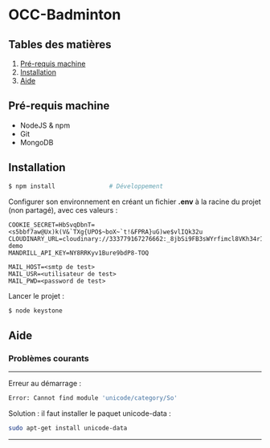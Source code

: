 # OCC-Badminton

## Tables des matières

1. [Pré-requis machine](#pre-requis-machine)
2. [Installation](#installation)
3. [Aide](#aide)


## Pré-requis machine

* NodeJS & npm
* Git
* MongoDB

## Installation

```sh
$ npm install               # Développement
```

Configurer son environnement en créant un fichier **.env** à la racine du projet (non partagé), avec ces valeurs :

```
COOKIE_SECRET=HbSvqDbnT=<s5bbf7aw@Ux)k(V&`TXg{UPO$~boX~`t!&FPRA}uG)we$vlIQk32u
CLOUDINARY_URL=cloudinary://333779167276662:_8jbSi9FB3sWYrfimcl8VKh34rI@keystone-demo
MANDRILL_API_KEY=NY8RRKyv1Bure9bdP8-TOQ

MAIL_HOST=<smtp de test>
MAIL_USR=<utilisateur de test>
MAIL_PWD=<password de test>
```



Lancer le projet :

```sh
$ node keystone
```

## Aide

### Problèmes courants

---
Erreur au démarrage :

```sh
Error: Cannot find module 'unicode/category/So'
```

Solution : il faut installer le paquet unicode-data :

```sh
sudo apt-get install unicode-data
```
---
